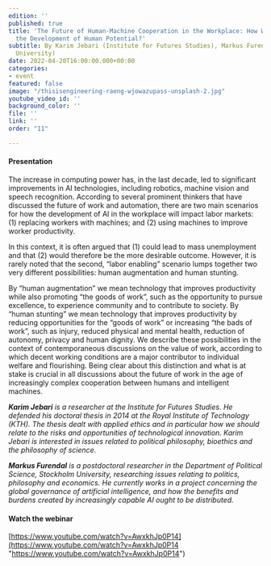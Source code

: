 ```yaml
---
edition: ''
published: true
title: 'The Future of Human-Machine Cooperation in the Workplace: How Will AI Impact
  the Development of Human Potential?'
subtitle: By Karim Jebari (Institute for Futures Studies), Markus Furendal (Stockholm
  University)
date: 2022-04-20T16:00:00.000+00:00
categories:
- event
featured: false
image: "/thisisengineering-raeng-wjowazupass-unsplash-2.jpg"
youtube_video_id: ''
background_color: ''
file: ''
link: ''
order: "11"

---
```

#### Presentation

The increase in computing power has, in the last decade, led to significant improvements in AI technologies, including robotics, machine vision and speech recognition. According to several prominent thinkers that have discussed the future of work and automation, there are two main scenarios for how the development of AI in the workplace will impact labor markets: (1) replacing workers with machines; and (2) using machines to improve worker productivity.

In this context, it is often argued that (1) could lead to mass unemployment and that (2) would therefore be the more desirable outcome. However, it is rarely noted that the second, “labor enabling” scenario lumps together two very different possibilities: human augmentation and human stunting.

By “human augmentation” we mean technology that improves productivity while also promoting “the goods of work”, such as the opportunity to pursue excellence, to experience community and to contribute to society. By “human stunting” we mean technology that improves productivity by reducing opportunities for the “goods of work” or increasing “the bads of work”, such as injury, reduced physical and mental health, reduction of autonomy, privacy and human dignity. We describe these possibilities in the context of contemporaneous discussions on the value of work, according to which decent working conditions are a major contributor to individual welfare and flourishing. Being clear about this distinction and what is at stake is crucial in all discussions about the future of work in the age of increasingly complex cooperation between humans and intelligent machines.

**_Karim Jebari_** _is a researcher at the Institute for Futures Studies. He defended his doctoral thesis in 2014 at the Royal Institute of Technology (KTH). The thesis dealt with applied ethics and in particular how we should relate to the risks and opportunities of technological innovation. Karim Jebari is interested in issues related to political philosophy, bioethics and the philosophy of science._

**_Markus Furendal_** _is a postdoctoral researcher in the Department of Political Science, Stockholm University, researching issues relating to politics, philosophy and economics. He currently works in a project concerning the global governance of artificial intelligence, and how the benefits and burdens created by increasingly capable AI ought to be distributed._

#### Watch the webinar

[https://www.youtube.com/watch?v=AwxkhJp0P14](https://www.youtube.com/watch?v=AwxkhJp0P14 "https://www.youtube.com/watch?v=AwxkhJp0P14")

#### 